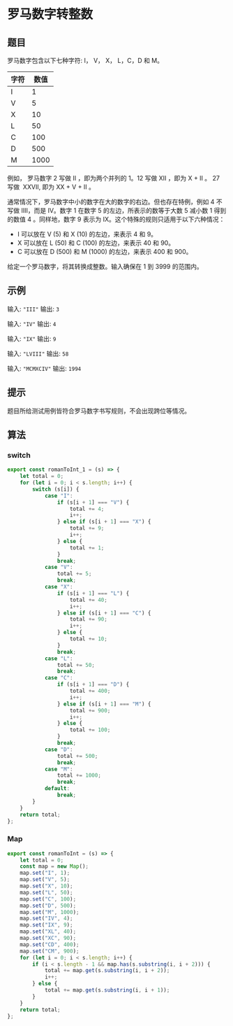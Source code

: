 # 罗马数字转整数

## 题目

罗马数字包含以下七种字符: I， V， X， L，C，D 和 M。

| 字符 | 数值 |
| ---- | ---- |
| I    | 1    |
| V    | 5    |
| X    | 10   |
| L    | 50   |
| C    | 100  |
| D    | 500  |
| M    | 1000 |

例如， 罗马数字 2 写做 II ，即为两个并列的 1。12 写做 XII ，即为 X + II 。 27 写做  XXVII, 即为 XX + V + II 。

通常情况下，罗马数字中小的数字在大的数字的右边。但也存在特例，例如 4 不写做 IIII，而是 IV。数字 1 在数字 5 的左边，所表示的数等于大数 5 减小数 1 得到的数值 4 。同样地，数字 9 表示为 IX。这个特殊的规则只适用于以下六种情况：

- I 可以放在 V (5) 和 X (10) 的左边，来表示 4 和 9。
- X 可以放在 L (50) 和 C (100) 的左边，来表示 40 和 90。 
- C 可以放在 D (500) 和 M (1000) 的左边，来表示 400 和 900。

给定一个罗马数字，将其转换成整数。输入确保在 1 到 3999 的范围内。

## 示例

输入: `"III"`
输出: `3`

输入: `"IV"`
输出: `4`

输入: `"IX"`
输出: `9`

输入: `"LVIII"`
输出: `58`

输入: `"MCMXCIV"`
输出: `1994`

## 提示

题目所给测试用例皆符合罗马数字书写规则，不会出现跨位等情况。

## 算法

### switch

```js
export const romanToInt_1 = (s) => {
	let total = 0;
	for (let i = 0; i < s.length; i++) {
		switch (s[i]) {
			case "I":
				if (s[i + 1] === "V") {
					total += 4;
					i++;
				} else if (s[i + 1] === "X") {
					total += 9;
					i++;
				} else {
					total += 1;
				}
				break;
			case "V":
				total += 5;
				break;
			case "X":
				if (s[i + 1] === "L") {
					total += 40;
					i++;
				} else if (s[i + 1] === "C") {
					total += 90;
					i++;
				} else {
					total += 10;
				}
				break;
			case "L":
				total += 50;
				break;
			case "C":
				if (s[i + 1] === "D") {
					total += 400;
					i++;
				} else if (s[i + 1] === "M") {
					total += 900;
					i++;
				} else {
					total += 100;
				}
				break;
			case "D":
				total += 500;
				break;
			case "M":
				total += 1000;
				break;
			default:
				break;
		}
	}
	return total;
};
```

### Map

```js
export const romanToInt = (s) => {
	let total = 0;
	const map = new Map();
	map.set("I", 1);
	map.set("V", 5);
	map.set("X", 10);
	map.set("L", 50);
	map.set("C", 100);
	map.set("D", 500);
	map.set("M", 1000);
	map.set("IV", 4);
	map.set("IX", 9);
	map.set("XL", 40);
	map.set("XC", 90);
	map.set("CD", 400);
	map.set("CM", 900);
	for (let i = 0; i < s.length; i++) {
		if (i < s.length - 1 && map.has(s.substring(i, i + 2))) {
			total += map.get(s.substring(i, i + 2));
			i++;
		} else {
			total += map.get(s.substring(i, i + 1));
		}
	}
	return total;
};
```